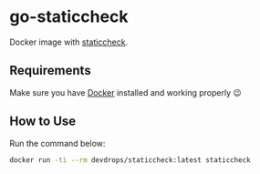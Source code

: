 # go-staticcheck

Docker image with [staticcheck](https://staticcheck.io).

## Requirements

Make sure you have [Docker](https://docker.com) installed and working properly
:wink:

## How to Use

Run the command below:

```bash
docker run -ti --rm devdrops/staticcheck:latest staticcheck
```

